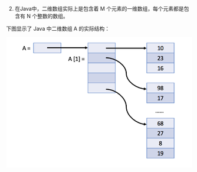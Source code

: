 2. 在Java中，二维数组实际上是包含着 M 个元素的一维数组，每个元素都是包含有 N 个整数的数组。

下图显示了 Java 中二维数组 A 的实际结构：

![](java二位数组.png)

